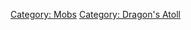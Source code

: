 [Category: Mobs](Category:_Mobs "wikilink") [Category: Dragon's
Atoll](Category:_Dragon's_Atoll "wikilink")
